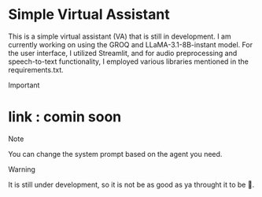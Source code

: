 # Simple Virtual Assistant
This is a simple virtual assistant (VA) that is still in development. I am currently working on using the GROQ and LLaMA-3.1-8B-instant model. For the user interface, I utilized Streamlit, and for audio preprocessing and speech-to-text functionality, I employed various libraries mentioned in the requirements.txt.

> [!IMPORTANT]  
> # link : comin soon

> [!NOTE]
> You can change the system prompt based on the agent you need.

> [!WARNING]
> It is still under development, so it is not be as good as ya throught it to be 🙂.

